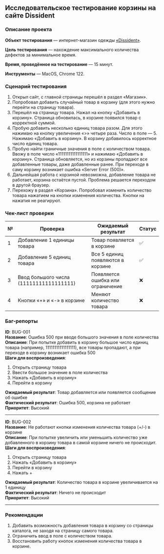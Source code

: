## Исследовательское тестирование корзины на сайте Dissident  

### Описание проекта  
**Объект тестирования** — интернет-магазин одежды [«Dissident»](https://dissidentbrand.ru/ru/shop/).  

**Цель тестирования** — нахождение максимального количества дефектов за минимальное время.  

**Время, проведённое на тестирование** — 15 минут.  

**Инструменты** — MacOS, Chrome 122.  

### Сценарий тестирования  

1. Открыл сайт, с главной страницы перешёл в раздел «Магазин».  
2. Попробовал добавить случайный товар в корзину (для этого нужно перейти на страницу товара).  
3. Перешёл на страницу товара. Нажал на кнопку «Добавить в корзину». Страница обновилась, в корзине появился товар с корректной суммой.  
4. Пробую добавить несколько единиц товара разом. Для этого нажимаю на кнопку увеличения «>» четыре раза. Число в поле — 5. Нажимаю «Добавить в корзину». В корзину добавилось корректное число единиц товара.  
5. Пробую найти граничные значения в поле с количеством товара. Ввожу в поле число «11111111111111111» и нажимаю «Добавить в корзину». Страница обновляется, но из корзины пропадают все добавленные товары, даже добавленные ранее. При переходе в саму корзину возникает ошибка «Server Error (500)».  
6. Дальнейшая работа с корзиной невозможна, добавление товара не работает, корзина остаётся пустой. Проблема решается переходом в другой браузер.  
7. Перехожу в раздел «Корзина». Попробовал изменить количество товара нажатием на кнопки изменения количества. Кнопки на нажатия не реагируют.  

### Чек-лист проверки  
| № | Проверка                                | Ожидаемый результат               | Статус |
| - | --------------------------------------- | --------------------------------- | ------ |
| 1 | Добавление 1 единицы товара             | Товар появляется в корзине        | ✅      |
| 2 | Добавление 5 единиц товара              | Все 5 единиц появляются в корзине | ✅      |
| 3 | Ввод большого числа (11111111111111111) | Появляется ошибка или ограничение | ❌      |
| 4 | Кнопки «+» и «-» в корзине              | Меняют количество товара          | ❌      |

### Баг-репорты  

**ID**: BUG-001  
**Название**: Ошибка 500 при вводе большого значения в поле количества  
**Описание**: При попытке добавить в корзину большое число единиц товара (например, 11111111111111111), все товары пропадают, а при переходе в корзину возникает ошибка 500  
**Шаги для воспроизведения**:  
1. Открыть страницу товара  
2. Ввести большое значение в поле количества  
3. Нажать «Добавить в корзину»  
4. Перейти в корзину  

**Ожидаемый результат**: Товар добавляется или появляется сообщение об ошибке  
**Фактический результат**: Ошибка 500, корзина не работает  
**Приоритет**: Высокий  

---
**ID**: BUG-002  
**Название**: Не работают кнопки изменения количества товара (+/-) в корзине  
**Описание**: При попытке увеличить или уменьшить количество уже добавленного в корзину товара в самой корзине ничего не происходит.  
**Шаги для воспроизведения**:  
1. Открыть страницу товара  
2. Нажать «Добавить в корзину»  
3. Перейти в корзину  
4. Нажать +  

**Ожидаемый результат**: Количество товара в корзине увеличивается на 1 единицу  
**Фактический результат**: Ничего не происходит  
**Приоритет**: Высокий  

---
### Рекомендации  
1. Добавить возможность добавления товара в корзину со страницы каталога, не заходя на страницу самого товара.  
2. Ограничить ввод в поле с количеством товара.  
3. Восстановить работу кнопок изменения количества товара в корзине.  